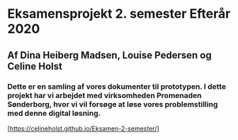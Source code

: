# Eksamensprojekt 2. semester Efterår 2020
## Af Dina Heiberg Madsen, Louise Pedersen og Celine Holst

### Dette er en samling af vores dokumenter til prototypen. I dette projekt har vi arbejdet med virksomheden Promenaden Sønderborg, hvor vi vil forsøge at løse vores problemstilling med denne digital løsning.

[https://celineholst.github.io/Eksamen-2-semester/]
